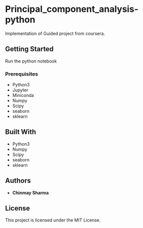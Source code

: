 # Principal_component_analysis-python

Implementation of Guided project from coursera.

## Getting Started

Run the python notebook

### Prerequisites

* Python3
* Jupyter
* Miniconda
* Numpy
* Scipy
* seaborn
* sklearn

## Built With

* Python3
* Numpy
* Scipy
* seaborn
* sklearn

## Authors

* **Chinmay Sharma**

## License

This project is licensed under the MIT License.
